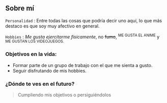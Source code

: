 ## Sobre mí

`Personalidad` : Entre todas las cosas que podría decir uno aquí, lo que más destaco es que soy muy afectivo en general. 

`Hobbies` : *Me gusta ejercitarme físicamente*, no ~~fumo~~, <sup>ME GUSTA EL ANIME</sup> y <sub>ME GUSTAN LOS VIDEOJUEGOS.</sub>

### Objetivos en la vida:

 - Formar parte de un grupo de trabajo con el que me sienta a gusto.
 - Seguir disfrutando de mis hobbies.

### ¿Dónde te ves en el futuro?

> Cumpliendo mis objetivos o persiguiéndolos 
